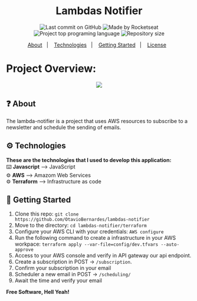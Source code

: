 <h1 align="center">
   Lambdas Notifier
</h1>

<p align="center">
  <img alt="Last commit on GitHub" src="https://img.shields.io/github/last-commit/OtavioBernardes/lambdas-notifier?color=7D40E7">
  <img alt="Made by Rocketseat" src="https://img.shields.io/badge/made%20by-OtavioBernardes-%20?color=7D40E7">
  <img alt="Project top programing language" src="https://img.shields.io/github/languages/top/OtavioBernardes/lambdas-notifier?color=7D40E7">
  <img alt="Repository size" src="https://img.shields.io/github/repo-size/OtavioBernardes/lambdas-notifier?color=7D40E7">
</p>

<p align="center">
  <a href="#question-about">About</a>&nbsp;&nbsp;&nbsp;|&nbsp;&nbsp;&nbsp;
  <a href="#gear-technologies">Technologies</a>&nbsp;&nbsp;&nbsp;|&nbsp;&nbsp;&nbsp;
  <a href="#rocket-getting-started">Getting Started</a>&nbsp;&nbsp;&nbsp;|&nbsp;&nbsp;&nbsp;
  <a href="#page_facing_up-license">License</a>&nbsp;&nbsp;&nbsp;
</p>

# Project Overview:


<p align="center">
   <picture>
      <img src="https://raw.githubusercontent.com/OtavioBernardes/lambdas-notifier/main/public/arch_draw.png">
   </picture>
</p>

## :question: About
The lambda-notifier is a project that uses AWS resources to subscribe to a newsletter and schedule the sending of emails.

## :gear: Technologies

**These are the technologies that I used to develop this application:**</br> 
⌨️ <strong>Javascript</strong> —> JavaScript</br> 
⚙️ <strong>AWS</strong> —> Amazom Web Services</br>
⚙️ <strong>Terraform</strong> —> Infrastructure as code</br>

## :rocket: Getting Started

1. Clone this repo: `git clone https://github.com/OtavioBernardes/lambdas-notifier`
2. Move to the directory: `cd lambdas-notifier/terraform`
3. Configure your AWS CLI with your credentials: `AWS configure`
4. Run the following command to create a infrastructure in your AWS workpace: `terraform apply --var-file=config/dev.tfvars --auto-approve`
5. Access to your AWS console and verify in API gateway our api endpoint.
6. Create a subscription in POST -> `/subscription`.
7. Confirm your subscription in your email
8. Scheduler a new email in POST -> `/scheduling/`
9. Await the time and verify your email


**Free Software, Hell Yeah!**
